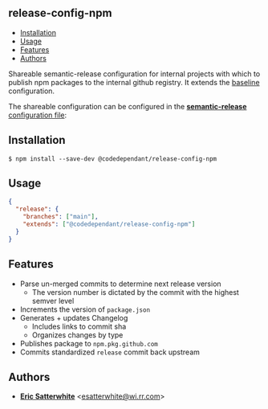 ## release-config-npm

<!-- vim-markdown-toc GFM -->

* [Installation](#installation)
* [Usage](#usage)
* [Features](#features)
* [Authors](#authors)

<!-- vim-markdown-toc -->

Shareable semantic-release configuration for internal projects with which to
publish npm packages to the internal github registry.
It extends the [baseline](../release-config-core/READEME.md) configuration.

The shareable configuration can be configured in the [**semantic-release** configuration file](https://github.com/semantic-release/semantic-release/blob/master/docs/usage/configuration.md#configuration):

## Installation

```shell
$ npm install --save-dev @codedependant/release-config-npm
```

## Usage
```json
{
  "release": {
    "branches": ["main"],
    "extends": ["@codedependant/release-config-npm"]
  }
}
```

## Features

* Parse un-merged commits to determine next release version
  * The version number is dictated by the commit with the highest semver level
* Increments the version of `package.json`
* Generates + updates Changelog
  * Includes links to commit sha
  * Organizes changes by type
* Publishes package to `npm.pkg.github.com`
* Commits standardized `release` commit back upstream


## Authors

* [**Eric Satterwhite**](mailto:esatterwhite@wi.rr.com) &lt;esatterwhite@wi.rr.com&gt;


